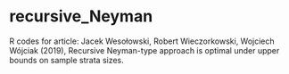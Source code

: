 # recursive_Neyman
R codes for article:
Jacek Wesołowski, Robert Wieczorkowski, Wojciech Wójciak (2019), Recursive Neyman-type approach is optimal
under upper bounds on sample strata sizes.


